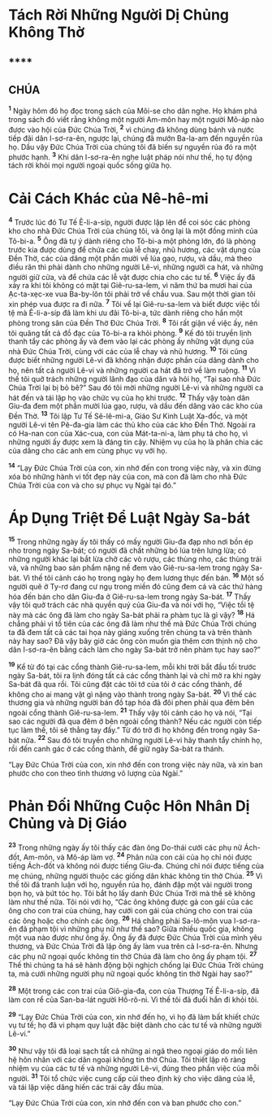 # Tách Rời Những Người Dị Chủng Không Thờ

## \*\*\*\*

## CHÚA

<sup><b>1</b></sup> Ngày hôm đó họ đọc trong sách của Môi-se cho dân nghe. Họ khám phá trong sách đó viết rằng không một người Am-môn hay một người Mô-áp nào được vào hội của Đức Chúa Trời, <sup><b>2</b></sup> vì chúng đã không dùng bánh và nước tiếp đãi dân I-sơ-ra-ên, ngược lại, chúng đã mướn Ba-la-am đến nguyền rủa họ. Dầu vậy Đức Chúa Trời của chúng tôi đã biến sự nguyền rủa đó ra một phước hạnh. <sup><b>3</b></sup> Khi dân I-sơ-ra-ên nghe luật pháp nói như thế, họ tự động tách rời khỏi mọi người ngoại quốc sống giữa họ.

# Cải Cách Khác của Nê-hê-mi

<sup><b>4</b></sup> Trước lúc đó Tư Tế Ê-li-a-síp, người được lập lên để coi sóc các phòng kho cho nhà Đức Chúa Trời của chúng tôi, và ông lại là một đồng minh của Tô-bi-a. <sup><b>5</b></sup> Ông đã tự ý dành riêng cho Tô-bi-a một phòng lớn, đó là phòng trước kia được dùng để chứa các của lễ chay, nhũ hương, các vật dụng của Đền Thờ, các của dâng một phần mười về lúa gạo, rượu, và dầu, mà theo điều răn thì phải dành cho những người Lê-vi, những người ca hát, và những người giữ cửa, và để chứa các lễ vật được chia cho các tư tế. <sup><b>6</b></sup> Việc ấy đã xảy ra khi tôi không có mặt tại Giê-ru-sa-lem, vì năm thứ ba mươi hai của Ạc-ta-xẹc-xe vua Ba-by-lôn tôi phải trở về chầu vua. Sau một thời gian tôi xin phép vua được ra đi nữa. <sup><b>7</b></sup> Tôi về lại Giê-ru-sa-lem và biết được việc tồi tệ mà Ê-li-a-síp đã làm khi ưu đãi Tô-bi-a, tức dành riêng cho hắn một phòng trong sân của Đền Thờ Đức Chúa Trời. <sup><b>8</b></sup> Tôi rất giận về việc ấy, nên tôi quăng tất cả đồ đạc của Tô-bi-a ra khỏi phòng. <sup><b>9</b></sup> Kế đó tôi truyền lịnh thanh tẩy các phòng ấy và đem vào lại các phòng ấy những vật dụng của nhà Đức Chúa Trời, cùng với các của lễ chay và nhũ hương. <sup><b>10</b></sup> Tôi cũng được biết những người Lê-vi đã không nhận được phần của dâng dành cho họ, nên tất cả người Lê-vi và những người ca hát đã trở về làm ruộng. <sup><b>11</b></sup> Vì thế tôi quở trách những người lãnh đạo của dân và hỏi họ, “Tại sao nhà Đức Chúa Trời lại bị bỏ bê?” Sau đó tôi mời những người Lê-vi và những người ca hát đến và tái lập họ vào chức vụ của họ khi trước. <sup><b>12</b></sup> Thấy vậy toàn dân Giu-đa đem một phần mười lúa gạo, rượu, và dầu đến dâng vào các kho của Đền Thờ. <sup><b>13</b></sup> Tôi lập Tư Tế Sê-lê-mi-a, Giáo Sư Kinh Luật Xa-đốc, và một người Lê-vi tên Pê-đa-gia làm các thủ kho của các kho Đền Thờ. Ngoài ra có Ha-nan con của Xác-cua, con của Mát-ta-ni-a, làm phụ tá cho họ, vì những người ấy được xem là đáng tin cậy. Nhiệm vụ của họ là phân chia các của dâng cho các anh em cùng phục vụ với họ.

<sup><b>14</b></sup> “Lạy Đức Chúa Trời của con, xin nhớ đến con trong việc này, và xin đừng xóa bỏ những hành vi tốt đẹp này của con, mà con đã làm cho nhà Đức Chúa Trời của con và cho sự phục vụ Ngài tại đó.”

# Áp Dụng Triệt Để Luật Ngày Sa-bát

<sup><b>15</b></sup> Trong những ngày ấy tôi thấy có mấy người Giu-đa đạp nho nơi bồn ép nho trong ngày Sa-bát; có người đã chất những bó lúa trên lưng lừa; có những người khác lại bắt lừa chở các vò rượu, các thùng nho, các thùng trái vả, và những bao sản phẩm nặng nề đem vào Giê-ru-sa-lem trong ngày Sa-bát. Vì thế tôi cảnh cáo họ trong ngày họ đem lương thực đến bán. <sup><b>16</b></sup> Một số người quê ở Ty-rơ đang cư ngụ trong miền đó cũng đem cá và các thứ hàng hóa đến bán cho dân Giu-đa ở Giê-ru-sa-lem trong ngày Sa-bát. <sup><b>17</b></sup> Thấy vậy tôi quở trách các nhà quyền quý của Giu-đa và nói với họ, “Việc tồi tệ này mà các ông đã làm cho ngày Sa-bát phải ra phàm tục là gì vậy? <sup><b>18</b></sup> Há chẳng phải vì tổ tiên của các ông đã làm như thế mà Đức Chúa Trời chúng ta đã đem tất cả các tai họa này giáng xuống trên chúng ta và trên thành này hay sao? Đã vậy bây giờ các ông còn muốn gia thêm cơn thịnh nộ cho dân I-sơ-ra-ên bằng cách làm cho ngày Sa-bát trở nên phàm tục hay sao?”

<sup><b>19</b></sup> Kể từ đó tại các cổng thành Giê-ru-sa-lem, mỗi khi trời bắt đầu tối trước ngày Sa-bát, tôi ra lịnh đóng tất cả các cổng thành lại và chỉ mở ra khi ngày Sa-bát đã qua rồi. Tôi cũng đặt các tôi tớ của tôi ở các cổng thành, để không cho ai mang vật gì nặng vào thành trong ngày Sa-bát. <sup><b>20</b></sup> Vì thế các thương gia và những người bán đồ tạp hóa đã đôi phen phải qua đêm bên ngoài cổng thành Giê-ru-sa-lem. <sup><b>21</b></sup> Thấy vậy tôi cảnh cáo họ và nói, “Tại sao các người đã qua đêm ở bên ngoài cổng thành? Nếu các người còn tiếp tục làm thế, tôi sẽ thẳng tay đấy.” Từ đó trở đi họ không đến trong ngày Sa-bát nữa. <sup><b>22</b></sup> Sau đó tôi truyền cho những người Lê-vi hãy thanh tẩy chính họ, rồi đến canh gác ở các cổng thành, để giữ ngày Sa-bát ra thánh.

“Lạy Đức Chúa Trời của con, xin nhớ đến con trong việc này nữa, và xin ban phước cho con theo tình thương vô lượng của Ngài.”

# Phản Đối Những Cuộc Hôn Nhân Dị Chủng và Dị Giáo

<sup><b>23</b></sup> Trong những ngày ấy tôi thấy các đàn ông Do-thái cưới các phụ nữ Ách-đốt, Am-môn, và Mô-áp làm vợ. <sup><b>24</b></sup> Phân nửa con cái của họ chỉ nói được tiếng Ách-đốt và không nói được tiếng Giu-đa. Chúng chỉ nói được tiếng của mẹ chúng, những người thuộc các giống dân khác không tin thờ Chúa. <sup><b>25</b></sup> Vì thế tôi đã tranh luận với họ, nguyền rủa họ, đánh đập một vài người trong bọn họ, và bứt tóc họ. Tôi bắt họ lấy danh Đức Chúa Trời mà thề sẽ không làm như thế nữa. Tôi nói với họ, “Các ông không được gả con gái của các ông cho con trai của chúng, hay cưới con gái của chúng cho con trai của các ông hoặc cho chính các ông. <sup><b>26</b></sup> Há chẳng phải Sa-lô-môn vua I-sơ-ra-ên đã phạm tội vì những phụ nữ như thế sao? Giữa nhiều quốc gia, không một vua nào được như ông ấy. Ông ấy đã được Đức Chúa Trời của mình yêu thương, và Đức Chúa Trời đã lập ông ấy làm vua trên cả I-sơ-ra-ên. Nhưng các phụ nữ ngoại quốc không tin thờ Chúa đã làm cho ông ấy phạm tội. <sup><b>27</b></sup> Thế thì chúng ta há sẽ hành động bội nghịch chống lại Đức Chúa Trời chúng ta, mà cưới những người phụ nữ ngoại quốc không tin thờ Ngài hay sao?”

<sup><b>28</b></sup> Một trong các con trai của Giô-gia-đa, con của Thượng Tế Ê-li-a-síp, đã làm con rể của San-ba-lát người Hô-rô-ni. Vì thế tôi đã đuổi hắn đi khỏi tôi.

<sup><b>29</b></sup> “Lạy Đức Chúa Trời của con, xin nhớ đến họ, vì họ đã làm bất khiết chức vụ tư tế; họ đã vi phạm quy luật đặc biệt dành cho các tư tế và những người Lê-vi.”

<sup><b>30</b></sup> Như vậy tôi đã loại sạch tất cả những ai ngã theo ngoại giáo do mối liên hệ hôn nhân với các dân ngoại không tin thờ Chúa. Tôi thiết lập rõ ràng nhiệm vụ của các tư tế và những người Lê-vi, đúng theo phần việc của mỗi người. <sup><b>31</b></sup> Tôi tổ chức việc cung cấp củi theo định kỳ cho việc dâng của lễ, và tái lập việc dâng hiến các trái cây đầu mùa.

“Lạy Đức Chúa Trời của con, xin nhớ đến con và ban phước cho con.”
